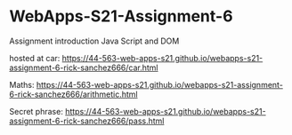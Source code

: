 # WebApps-S21-Assignment-6
Assignment introduction Java Script and DOM

hosted at 
car:  https://44-563-web-apps-s21.github.io/webapps-s21-assignment-6-rick-sanchez666/car.html 

Maths: https://44-563-web-apps-s21.github.io/webapps-s21-assignment-6-rick-sanchez666/arithmetic.html

Secret phrase: https://44-563-web-apps-s21.github.io/webapps-s21-assignment-6-rick-sanchez666/pass.html